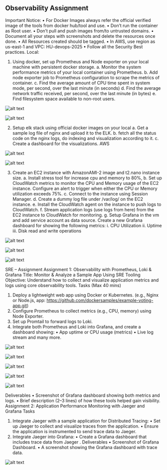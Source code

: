 ## Observability Assignment
Important Notice:
• For Docker Images always refer the official verified image of the tools from docker hub/tool 
and use.
• Don’t run the container as Root user.
• Don’t pull and push images from/to untrusted domains.
• Document all your steps with screenshots and delete the resources once done.
• All Resources created should be tagged.
• In AWS, use region as us-east-1 and VPC: HU-devops-2025
• Follow all the Security Best practices.
Local:
1. Using docker, set up Prometheus and Node exporter on your local machine with persistent 
docker storage.
a. Monitor the system performance metrics of your local container using Prometheus.
b. Add node exporter job to Prometheus configuration to scrape the metrics of 
container.
c. Find the average amount of CPU time spent in system mode, per second, over the 
last minute (in seconds)
d. Find the average network traffic received, per second, over the last minute (in bytes)
e. Find filesystem space available to non-root users.


![alt text](image.png)


![alt text](image-1.png)



2. Setup elk stack using official docker images on your local
a. Get a sample log file of nginx and upload it to the ELK.
b. fetch all the status code on the nginx logs, do indexing and visualization according to 
it.
c. Create a dashboard for the visualizations.
AWS

<!-- ![alt text](image-8.png) -->
![alt text](image-9.png)

![alt text](image-10.png)



3. Create an EC2 instance with AmazonAMI-2 image and t2.nano instance size.
a. Install stress tool for increase cpu and memory to 80%,
b. Set up CloudWatch metrics to monitor the CPU and Memory usage of the EC2 
instance. Configure an alert to trigger when either the CPU or Memory utilization 
exceeds 75%.
c. Connect to the instance using Session Manager.
d. Create a dummy log file under /var/log/<application logs> on the EC2 instance.
e. Install the CloudWatch agent on the instance to push logs to CloudWatch.
f. Stream application logs (use logs from here) from the EC2 instance to CloudWatch 
for monitoring.
g. Setup Grafana in the vm and add service account as data source. Create a new 
Grafana dashboard for showing the following metrics:
i. CPU Utilization
ii. Uptime
iii. Disk read and write operations

![alt text](<Screenshot 2025-05-21 130628.png>)

![alt text](<Screenshot 2025-05-21 130610.png>)

![alt text](<Screenshot 2025-05-21 131258.png>)

SRE – Assignment
Assignment 1: Observability with Prometheus, Loki & Grafana
Title: Monitor & Analyze a Sample App Using SRE Tooling
Objective:
Understand how to collect and visualize application metrics and logs using core observability 
tools.
Tasks (Max 40 mins)
1. Deploy a lightweight web app using Docker or Kubernetes. 
(e.g., Nginx or Node.js, app: https://github.com/dockersamples/example-voting-app.git)
2. Configure Prometheus to collect metrics (e.g., CPU, memory) using Node Exporter.
3. Set up Promtail to forward logs to Loki.
4. Integrate both Prometheus and Loki into Grafana, and create a dashboard showing:
• App uptime or CPU usage (metrics)
• Live log stream and many more.

![alt text](image-6.png)

![alt text](image-3.png)

<!-- ![alt text](image-2.png) -->

![alt text](image-7.png)



![alt text](image-4.png)

![alt text](image-5.png)



Deliverables
• Screenshot of Grafana dashboard showing both metrics and logs.
• Brief description (2–3 lines) of how these tools helped gain visibility.
Assignment 2: Application Performance Monitoring with Jaeger and Grafana
Tasks 
1. Integrate Jaeger with a sample application for Distributed Tracing:
• Set up Jaeger to collect and visualize traces from the application.
• Ensure the application is instrumented to send trace data to Jaeger.
2. Integrate Jaeger into Grafana:
• Create a Grafana dashboard that includes trace data from Jaeger .
Deliverables
• Screenshot of Grafana Dashboard.
• A screenshot showing the Grafana dashboard with trace data.

![alt text](image-3.png)